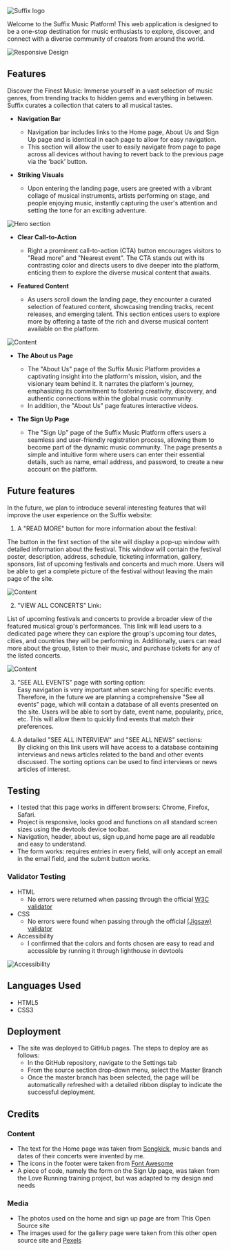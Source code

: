 ![Suffix logo](images/Group-13.png)

Welcome to the Suffix Music Platform! This web application is designed to be a one-stop destination for music enthusiasts to explore, discover, and connect with a diverse community of creators from around the world.

![Responsive Design](images/responsive-website.png)
## Features 

Discover the Finest Music: Immerse yourself in a vast selection of music genres, from trending tracks to hidden gems and everything in between. Suffix curates a collection that caters to all musical tastes.

- __Navigation Bar__

    - Navigation bar includes links to the Home page, About Us and Sign Up page and is identical in each page to allow for easy navigation. 
    - This section will allow the user to easily navigate from page to page across all devices without having to revert back to the previous page via the ‘back’ button.

- __Striking Visuals__

    - Upon entering the landing page, users are greeted with a vibrant collage of musical instruments, artists performing on stage, and people enjoying music, instantly capturing the user's attention and setting the tone for an exciting adventure.

![Hero section](images/hero-section.png)

- __Clear Call-to-Action__
    - Right a prominent call-to-action (CTA) button encourages visitors to "Read more" and "Nearest event". The CTA stands out with its contrasting color and directs users to dive deeper into the platform, enticing them to explore the diverse musical content that awaits.  

- __Featured Content__

    - As users scroll down the landing page, they encounter a curated selection of featured content, showcasing trending tracks, recent releases, and emerging talent. This section entices users to explore more by offering a taste of the rich and diverse musical content available on the platform.  
    
![Content](images/content.png)

- __The About us Page__

    - The "About Us" page of the Suffix Music Platform provides a captivating insight into the platform's mission, vision, and the visionary team behind it. It narrates the platform's journey, emphasizing its commitment to fostering creativity, discovery, and authentic connections within the global music community. 
    - In addition, the "About Us" page features interactive videos. 

- __The Sign Up Page__

    - The "Sign Up" page of the Suffix Music Platform offers users a seamless and user-friendly registration process, allowing them to become part of the dynamic music community. The page presents a simple and intuitive form where users can enter their essential details, such as name, email address, and password, to create a new account on the platform.

## Future features
In the future, we plan to introduce several interesting features that will improve the user experience on the Suffix website:
1. A "READ MORE" button for more information about the festival:  

The button in the first section of the site will display a pop-up window with detailed information about the festival. This window will contain the festival poster, description, address, schedule, ticketing information, gallery, sponsors, list of upcoming festivals and concerts and much more. Users will be able to get a complete picture of the festival without leaving the main page of the site.

![Content](images/read-more-btn.png)

2. "VIEW ALL CONCERTS" Link:  


List of upcoming festivals and concerts to provide a broader view of the featured musical group's performances. This link will lead users to a dedicated page where they can explore the group's upcoming tour dates, cities, and countries they will be performing in. Additionally, users can read more about the group, listen to their music, and purchase tickets for any of the listed concerts.

![Content](images/view-concerts-link.png)

3. "SEE ALL EVENTS" page with sorting option:  
Easy navigation is very important when searching for specific events. Therefore, in the future we are planning a comprehensive "See all events" page, which will contain a database of all events presented on the site. Users will be able to sort by date, event name, popularity, price, etc. This will allow them to quickly find events that match their preferences.  

4. A detailed "SEE ALL INTERVIEW" and "SEE ALL NEWS" sections:  
By clicking on this link users will have access to a database containing interviews and news articles related to the band and other events discussed. The sorting options can be used to find interviews or news articles of interest.


## Testing 

- I tested that this page works in different browsers: Chrome, Firefox, Safari.
- Project is responsive, looks good and functions on all standard screen sizes using the devtools device toolbar.
- Navigation, header, about us, sign up,and home page are all readable and easy to understand.
- The form works: requires entries in every field, will only accept an email in the email field, and the submit button works.

### Validator Testing 

- HTML
  - No errors were returned when passing through the official [W3C validator](https://validator.w3.org/nu/?doc=https%3A%2F%2Fcode-institute-org.github.io%2Flove-running-2.0%2Findex.html)
- CSS
  - No errors were found when passing through the official [(Jigsaw) validator](https://jigsaw.w3.org/css-validator/validator?uri=https%3A%2F%2Fvalidator.w3.org%2Fnu%2F%3Fdoc%3Dhttps%253A%252F%252Fcode-institute-org.github.io%252Flove-running-2.0%252Findex.html&profile=css3svg&usermedium=all&warning=1&vextwarning=&lang=en#css)
- Accessibility
    - I confirmed that the colors and fonts chosen are easy to read and accessible by running it through lighthouse in devtools  

![Accessibility](images/lighthouse-dekstop.png)


## Languages Used

- HTML5
- CSS3


## Deployment 

- The site was deployed to GitHub pages. The steps to deploy are as follows: 
  - In the GitHub repository, navigate to the Settings tab 
  - From the source section drop-down menu, select the Master Branch
  - Once the master branch has been selected, the page will be automatically refreshed with a detailed ribbon display to indicate the successful deployment. 

## Credits 

### Content 

- The text for the Home page was taken from [Songkick](https://www.songkick.com/festivals/countries/ie), music bands and dates of their concerts were invented by me.
- The icons in the footer were taken from [Font Awesome](https://fontawesome.com/)
- A piece of code, namely the form on the Sign Up page, was taken from the Love Running training project, but was adapted to my design and needs

### Media

- The photos used on the home and sign up page are from This Open Source site
- The images used for the gallery page were taken from this other open source site and [Pexels](https://www.pexels.com/)


